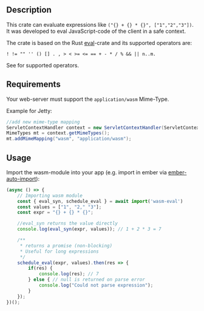 ## Description
This crate can evaluate expressions like `("{} + {} * {}", ["1","2","3"])`. It was developed to eval JavaScript-code of the client in a safe context.

The crate is based on the Rust [eval](https://docs.rs/eval)-crate and its supported 
operators are:

 `! != "" '' () [] . , > < >= <= == + - * / % && || n..m.`

 See for supported operators.
## Requirements
Your web-server must support the `application/wasm` Mime-Type.

Example for Jetty:
```java
//add new mime-type mapping
ServletContextHandler context = new ServletContextHandler(ServletContextHandler.SESSIONS);
MimeTypes mt = context.getMimeTypes();
mt.addMimeMapping("wasm", "application/wasm");
```

## Usage
Import the wasm-module into your app (e.g. import in ember via [ember-auto-import](https://github.com/ef4/ember-auto-import)):
```javascript
(async () => {
    // Importing wasm module
    const { eval_syn, schedule_eval } = await import('wasm-eval')
    const values = ["1", "2," "3"];
    const expr = "{} + {} * {}";

    //eval_syn returns the value directly
    console.log(eval_syn(expr, values)); // 1 + 2 * 3 = 7

    /**
     * returns a promise (non-blocking) 
     * Useful for long expressions
     */
    schedule_eval(expr, values).then(res => {
        if(res) {
            console.log(res); // 7
        } else { // null is returned on parse error
            console.log("Could not parse expression");
        }
    });
})();
```
